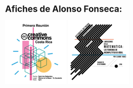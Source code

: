 # Afiches de Alonso Fonseca:

<img src="20180908-cc.jpeg" alt="Primera Reunión de Creative Commons Costa Rica" width="200"/> <img src="20180929-automata.jpeg" alt="Teoremas de incompletitud de Gödel" width="200"/>
 	

